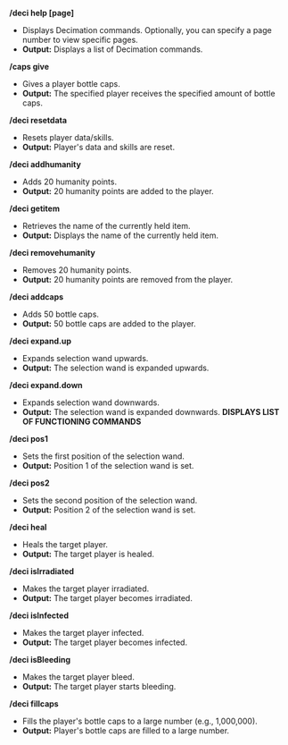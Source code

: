 **/deci help [page]**
- Displays Decimation commands. Optionally, you can specify a page number to view specific pages.
- **Output:** Displays a list of Decimation commands.

**/caps give <playerName> <amount>**
- Gives a player bottle caps.
- **Output:** The specified player receives the specified amount of bottle caps.

**/deci resetdata**
- Resets player data/skills.
- **Output:** Player's data and skills are reset.

**/deci addhumanity**
- Adds 20 humanity points.
- **Output:** 20 humanity points are added to the player.

**/deci getitem**
- Retrieves the name of the currently held item.
- **Output:** Displays the name of the currently held item.

**/deci removehumanity**
- Removes 20 humanity points.
- **Output:** 20 humanity points are removed from the player.

**/deci addcaps**
- Adds 50 bottle caps.
- **Output:** 50 bottle caps are added to the player.

**/deci expand.up**
- Expands selection wand upwards.
- **Output:** The selection wand is expanded upwards.

**/deci expand.down**
- Expands selection wand downwards.
- **Output:** The selection wand is expanded downwards.
**DISPLAYS LIST OF FUNCTIONING COMMANDS**
  
**/deci pos1**
- Sets the first position of the selection wand.
- **Output:** Position 1 of the selection wand is set.

**/deci pos2**
- Sets the second position of the selection wand.
- **Output:** Position 2 of the selection wand is set.

**/deci heal <playerName>**
- Heals the target player.
- **Output:** The target player is healed.

**/deci isIrradiated**
- Makes the target player irradiated.
- **Output:** The target player becomes irradiated.

**/deci isInfected**
- Makes the target player infected.
- **Output:** The target player becomes infected.

**/deci isBleeding**
- Makes the target player bleed.
- **Output:** The target player starts bleeding.

**/deci fillcaps**
- Fills the player's bottle caps to a large number (e.g., 1,000,000).
- **Output:** Player's bottle caps are filled to a large number.
